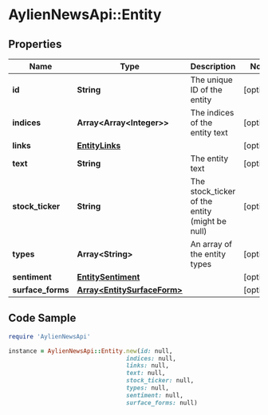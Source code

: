 # AylienNewsApi::Entity

## Properties

Name | Type | Description | Notes
------------ | ------------- | ------------- | -------------
**id** | **String** | The unique ID of the entity | [optional] 
**indices** | **Array&lt;Array&lt;Integer&gt;&gt;** | The indices of the entity text | [optional] 
**links** | [**EntityLinks**](EntityLinks.md) |  | [optional] 
**text** | **String** | The entity text | [optional] 
**stock_ticker** | **String** | The stock_ticker of the entity (might be null) | [optional] 
**types** | **Array&lt;String&gt;** | An array of the entity types | [optional] 
**sentiment** | [**EntitySentiment**](EntitySentiment.md) |  | [optional] 
**surface_forms** | [**Array&lt;EntitySurfaceForm&gt;**](EntitySurfaceForm.md) |  | [optional] 

## Code Sample

```ruby
require 'AylienNewsApi'

instance = AylienNewsApi::Entity.new(id: null,
                                 indices: null,
                                 links: null,
                                 text: null,
                                 stock_ticker: null,
                                 types: null,
                                 sentiment: null,
                                 surface_forms: null)
```


